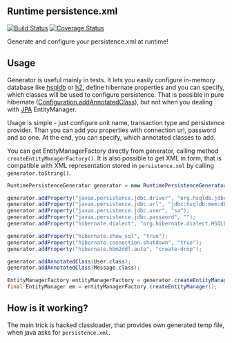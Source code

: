 ## Runtime persistence.xml
[![Build Status](https://travis-ci.org/todvora/runtime-persistence-xml.svg?branch=master)](https://travis-ci.org/todvora/runtime-persistence-xml)
[![Coverage Status](https://img.shields.io/coveralls/todvora/runtime-persistence-xml.svg)](https://coveralls.io/r/todvora/runtime-persistence-xml?branch=master)

Generate and configure your persistence.xml at runtime!

## Usage

Generator is useful mainly in tests. It lets you easily configure in-memory database like [hsqldb](http://hsqldb.org/) or [h2](http://www.h2database.com/), define hibernate properties and you can specify, which classes will be used to configure persistence. That is possible in pure hibernate ([Configuration.addAnnotatedClass](http://docs.jboss.org/hibernate/stable/annotations/reference/en/html/ch01.html)), but not when you dealing with [JPA](http://en.wikipedia.org/wiki/Java_Persistence_API) EntityManager.


Usage is simple - just configure unit name, transaction type and persistence provider. Than you can add you properties with connection url, password and so one. At the end, you can specify, which annotated classes to add. 

You can get EntityManagerFactory directly from generator, calling method `createEntityManagerFactory()`. It is also possible to get XML in form, that is compatible with XML representation stored in `persistence.xml` by calling `generator.toString()`.

```java
RuntimePersistenceGenerator generator = new RuntimePersistenceGenerator("test", PersistenceUnitTransactionType.RESOURCE_LOCAL, HibernatePersistenceProvider.class);

generator.addProperty("javax.persistence.jdbc.driver", "org.hsqldb.jdbcDriver");
generator.addProperty("javax.persistence.jdbc.url", "jdbc:hsqldb:mem:db_name");
generator.addProperty("javax.persistence.jdbc.user", "sa");
generator.addProperty("javax.persistence.jdbc.password", "");
generator.addProperty("hibernate.dialect", "org.hibernate.dialect.HSQLDialect");

generator.addProperty("hibernate.show_sql", "true");
generator.addProperty("hibernate.connection.shutdown", "true");
generator.addProperty("hibernate.hbm2ddl.auto", "create-drop");

generator.addAnnotatedClass(User.class);
generator.addAnnotatedClass(Message.class);

EntityManagerFactory entityManagerFactory = generator.createEntityManagerFactory();
final EntityManager em = entityManagerFactory.createEntityManager();
```

## How is it working?
The main trick is hacked classloader, that provides own generated temp file, when java asks for `persistence.xml`. 
